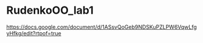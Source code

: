 # RudenkoOO_lab1
https://docs.google.com/document/d/1ASsvQoGeb9NDSKuPZLPW6VqwLfgyHfkg/edit?rtpof=true
